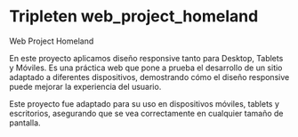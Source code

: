 # Tripleten web_project_homeland

Web Project Homeland

En este proyecto aplicamos diseño responsive tanto para Desktop, Tablets y Móviles. Es una práctica web que pone a prueba el desarrollo de un sitio adaptado a diferentes dispositivos, demostrando cómo el diseño responsive puede mejorar la experiencia del usuario.

Este proyecto fue adaptado para su uso en dispositivos móviles, tablets y escritorios, asegurando que se vea correctamente en cualquier tamaño de pantalla.
